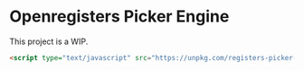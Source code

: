 Openregisters Picker Engine
===

This project is a WIP.

```html
<script type="text/javascript" src="https://unpkg.com/registers-picker-engine@0.0.2"></script>
```
